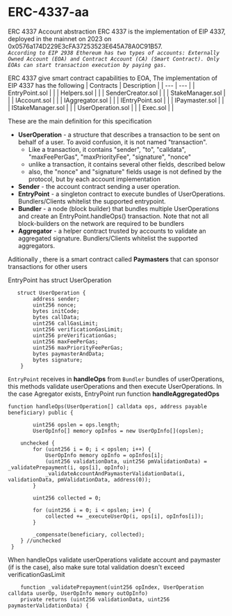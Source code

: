 # ERC-4337-aa
ERC 4337 Account abstraction
ERC 4337 is the implementation of EIP 4337, deployed in the mainnet on 2023 on 0x0576a174D229E3cFA37253523E645A78A0C91B57. <br>
_`According to EIP 2938 Ethereum has two types of accounts: Externally Owned Account (EOA) and Contract Account (CA) (Smart Contract). Only EOAs can start transaction execution by paying gas.`_


ERC 4337 give smart contract capabilities to EOA, The implementation of EIP 4337 has the following
| Contracts | Description |
| --- | --- |
| EntryPoint.sol |  |
| Helpers.sol |  |
| SenderCreator.sol  |  |
| StakeManager.sol |  |
| IAccount.sol |  |
| IAggregator.sol |  |
| IEntryPoint.sol | |
| IPaymaster.sol |  |
| IStakeManager.sol |  |
| UserOperation.sol |  |
| Exec.sol |  |

These are the main definition for this specification

* **UserOperation** - a structure that describes a transaction to be sent on behalf of a user. To avoid confusion, it is not named "transaction".
  * Like a transaction, it contains "sender", "to", "calldata", "maxFeePerGas", "maxPriorityFee", "signature", "nonce"
  * unlike a transaction, it contains several other fields, described below
  * also, the "nonce" and "signature" fields usage is not defined by the protocol, but by each account implementation
* **Sender** - the account contract sending a user operation.
* **EntryPoint** - a singleton contract to execute bundles of UserOperations. Bundlers/Clients whitelist the supported entrypoint.
* **Bundler** - a node (block builder) that bundles multiple UserOperations and create an EntryPoint.handleOps() transaction. Note that not all block-builders on the network are required to be bundlers
* **Aggregator** - a helper contract trusted by accounts to validate an aggregated signature. Bundlers/Clients whitelist the supported aggregators.

 Aditionally , there is a smart contract called **Paymasters** that can sponsor transactions for other users

EntryPoint has struct UserOperation
```solidity
   struct UserOperation {
        address sender;
        uint256 nonce;
        bytes initCode;
        bytes callData;
        uint256 callGasLimit;
        uint256 verificationGasLimit;
        uint256 preVerificationGas;
        uint256 maxFeePerGas;
        uint256 maxPriorityFeePerGas;
        bytes paymasterAndData;
        bytes signature;
    }
 ```
 
`EntryPoint` receives in **handleOps** from `Bundler` bundles of userOperations, this methods validate userOperations and then execute UserOperations. In the case Agregator exists, EntryPoint run function **handleAggregatedOps**

```solidity
function handleOps(UserOperation[] calldata ops, address payable beneficiary) public {

        uint256 opslen = ops.length;
        UserOpInfo[] memory opInfos = new UserOpInfo[](opslen);

    unchecked {
        for (uint256 i = 0; i < opslen; i++) {
            UserOpInfo memory opInfo = opInfos[i];
            (uint256 validationData, uint256 pmValidationData) = _validatePrepayment(i, ops[i], opInfo);
            _validateAccountAndPaymasterValidationData(i, validationData, pmValidationData, address(0));
        }

        uint256 collected = 0;

        for (uint256 i = 0; i < opslen; i++) {
            collected += _executeUserOp(i, ops[i], opInfos[i]);
        }

        _compensate(beneficiary, collected);
    } //unchecked
 }
 ```

When handleOps validate userOperations validate account and paymaster (if is the case), also make sure total validation doesn't exceed verificationGasLimit

```solidity
    function _validatePrepayment(uint256 opIndex, UserOperation calldata userOp, UserOpInfo memory outOpInfo)
    private returns (uint256 validationData, uint256 paymasterValidationData) {
 ```
